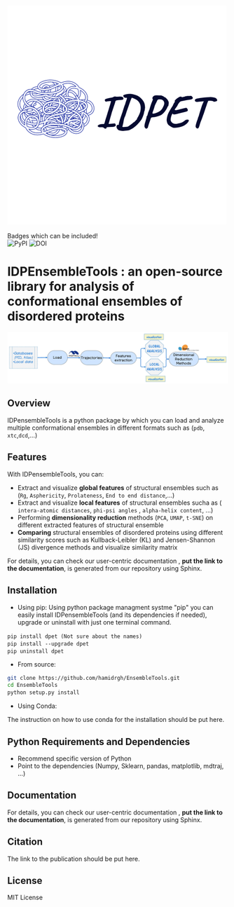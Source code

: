 ![Logo](/idpet_logo.png)

Badges which can be included! <br>
![PyPI](https://img.shields.io/pypi/v/IDPEnsembletools.svg)
![DOI](https://img.shields.io/badge/DOI-10.5281/zenodo.1234567-blue)

# IDPEnsembleTools : an open-source library for analysis of conformational ensembles of disordered proteins 
![Pipline Example](/pipline_example.jpeg)

## Overview
IDPensembleTools is a python package by which you can load and analyze multiple conformational ensembles in different formats such as (`pdb`, `xtc`,`dcd`,...)

## Features 
With IDPensembleTools, you can:

- Extract and visualize **global features** of structural ensembles such as (`Rg`, `Asphericity`, `Prolateness`, `End to end distance`,...)
- Extract and visualize **local features** of structural ensembles sucha as ( `intera-atomic distances`, `phi-psi angles` , `alpha-helix content`, ...)
- Performing **dimensionality reduction** methods (`PCA`, `UMAP`, `t-SNE`) on different extracted features of structural ensemble
- **Comparing** structural ensembles of disordered proteins using different similarity scores such as Kullback-Leibler (KL) and Jensen-Shannon (JS) divergence methods and visualize similarity matrix
  
For details, you can check our user-centric documentation , **put the link to the documentation**, is generated from our repository using Sphinx. 

## Installation 
- Using pip:
Using python package managment systme "pip" you can easily install IDPensembleTools (and its dependencies if needed), upgrade or uninstall with just one terminal command. 

`pip install dpet (Not sure about the names)`<br>
`pip install --upgrade dpet`<br>
`pip uninstall dpet`

- From source:
  
```bash
git clone https://github.com/hamidrgh/EnsembleTools.git
cd EnsembleTools
python setup.py install
```
- Using Conda:

The instruction on how to use conda for the installation should be put here. 

## Python Requirements and Dependencies

- Recommend specific version of Python
- Point to the dependencies (Numpy, Sklearn, pandas, matplotlib, mdtraj, ...)

## Documentation
  
For details, you can check our user-centric documentation , **put the link to the documentation**, is generated from our repository using Sphinx. 

## Citation 
The link to the publication should be put here. 

## License
MIT License



